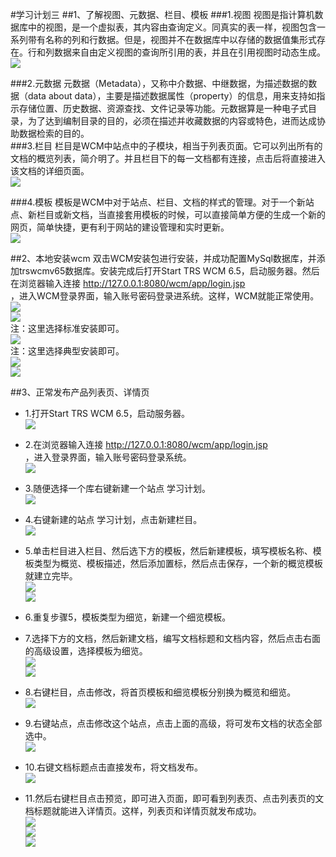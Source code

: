 #学习计划三
##1、了解视图、元数据、栏目、模板
###1.视图
视图是指计算机数据库中的视图，是一个虚拟表，其内容由查询定义。同真实的表一样，视图包含一系列带有名称的列和行数据。但是，视图并不在数据库中以存储的数据值集形式存在。行和列数据来自由定义视图的查询所引用的表，并且在引用视图时动态生成。  
![](http://p1.bpimg.com/581386/16be3dddef0c84fc.png)  
  
###2.元数据
元数据（Metadata），又称中介数据、中继数据，为描述数据的数据（data about data），主要是描述数据属性（property）的信息，用来支持如指示存储位置、历史数据、资源查找、文件记录等功能。元数据算是一种电子式目录，为了达到编制目录的目的，必须在描述并收藏数据的内容或特色，进而达成协助数据检索的目的。  
###3.栏目
栏目是WCM中站点中的子模块，相当于列表页面。它可以列出所有的文档的概览列表，简介明了。并且栏目下的每一文档都有连接，点击后将直接进入该文档的详细页面。  
![](http://p1.bpimg.com/581386/261d41d6d68580ae.png)    

###4.模板
模板是WCM中对于站点、栏目、文档的样式的管理。对于一个新站点、新栏目或新文档，当直接套用模板的时候，可以直接简单方便的生成一个新的网页，简单快捷，更有利于网站的建设管理和实时更新。  
![](http://p1.bpimg.com/581386/482a059cd4170112.png)  
  
##2、本地安装wcm
双击WCM安装包进行安装，并成功配置MySql数据库，并添加trswcmv65数据库。安装完成后打开Start TRS WCM 6.5，启动服务器。然后在浏览器输入连接
http://127.0.0.1:8080/wcm/app/login.jsp  
，进入WCM登录界面，输入账号密码登录进系统。这样，WCM就能正常使用。  
![](http://p1.bpimg.com/581386/9ad60435209cb64b.png)    
![](http://p1.bpimg.com/581386/fb20b2def9a809f7.png)  
注：这里选择标准安装即可。  
![](http://p1.bpimg.com/581386/311a42d5596de7a5.png)  
注：这里选择典型安装即可。  
![](http://p1.bpimg.com/581386/91fa0073c2b177fb.png)  
![](http://p1.bpimg.com/581386/8811cfd30ec976ba.png)  

##3、正常发布产品列表页、详情页
- 1.打开Start TRS WCM 6.5，启动服务器。  
![](http://p1.bpimg.com/581386/91fa0073c2b177fb.png)  

- 2.在浏览器输入连接
http://127.0.0.1:8080/wcm/app/login.jsp  
，进入登录界面，输入账号密码登录系统。  
![](http://p1.bpimg.com/581386/8811cfd30ec976ba.png)  

- 3.随便选择一个库右键新建一个站点 学习计划。  
![](http://p1.bpimg.com/581386/f94393379e1ee2a6.png)  

- 4.右键新建的站点 学习计划，点击新建栏目。  
![](http://p1.bpimg.com/581386/ddd5673646ea6f0d.png)  

- 5.单击栏目进入栏目、然后选下方的模板，然后新建模板，填写模板名称、模板类型为概览、模板描述，然后添加置标，然后点击保存，一个新的概览模板就建立完毕。  
![](http://p1.bpimg.com/581386/28464f439f4fd304.png)  
![](http://p1.bpimg.com/581386/b3e827556d367162.png)  

- 6.重复步骤5，模板类型为细览，新建一个细览模板。
- 7.选择下方的文档，然后新建文档，编写文档标题和文档内容，然后点击右面的高级设置，选择模板为细览。  
![](http://p1.bpimg.com/581386/c15bb0edbbf2c192.png)  
![](http://p1.bpimg.com/581386/9fd141a988c3caee.png)  

- 8.右键栏目，点击修改，将首页模板和细览模板分别换为概览和细览。  
![](http://p1.bpimg.com/581386/4a5d3a7ca8bd2a62.png)  

- 9.右键站点，点击修改这个站点，点击上面的高级，将可发布文档的状态全部选中。  
![](http://p1.bpimg.com/581386/1b53fdaa7756df0d.png)  

- 10.右键文档标题点击直接发布，将文档发布。  
![](http://p1.bpimg.com/581386/692468afd89abee1.png)  

- 11.然后右键栏目点击预览，即可进入页面，即可看到列表页、点击列表页的文档标题就能进入详情页。这样，列表页和详情页就发布成功。  
![](http://p1.bpimg.com/581386/ba20da10ebc4a022.png)  
![](http://p1.bpimg.com/581386/63393a8113defe82.png)  
![](http://p1.bpimg.com/581386/66a41ea91efc6ca4.png)